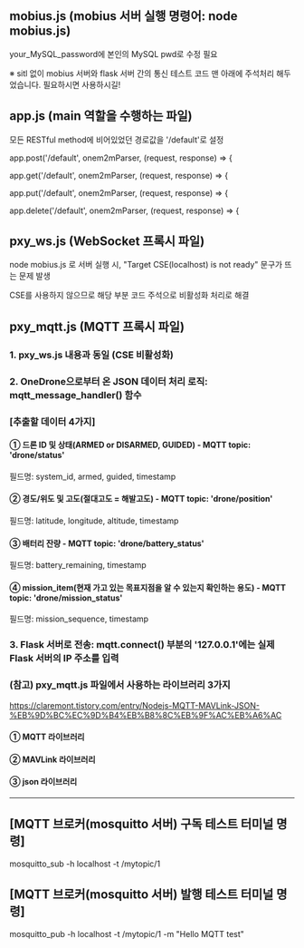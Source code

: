 ## mobius.js (mobius 서버 실행 명령어: node mobius.js)
your_MySQL_password에 본인의 MySQL pwd로 수정 필요

※ sitl 없이 mobius 서버와 flask 서버 간의 통신 테스트 코드 맨 아래에 주석처리 해두었습니다. 필요하시면 사용하시길!

## app.js (main 역할을 수행하는 파일)
모든 RESTful method에 비어있었던 경로값을 '/default'로 설정 

app.post('/default', onem2mParser, (request, response) => {

app.get('/default', onem2mParser, (request, response) => {

app.put('/default', onem2mParser, (request, response) => {

app.delete('/default', onem2mParser, (request, response) => {

## pxy_ws.js (WebSocket 프록시 파일)
node mobius.js 로 서버 실행 시, "Target CSE(localhost) is not ready" 문구가 뜨는 문제 발생

CSE를 사용하지 않으므로 해당 부분 코드 주석으로 비활성화 처리로 해결

## pxy_mqtt.js (MQTT 프록시 파일)
### 1. pxy_ws.js 내용과 동일 (CSE 비활성화)

### 2. OneDrone으로부터 온 JSON 데이터 처리 로직: mqtt_message_handler() 함수

### [추출할 데이터 4가지]

#### ① 드론 ID 및 상태(ARMED or DISARMED, GUIDED) - MQTT topic: 'drone/status'

필드명: system_id, armed, guided, timestamp

#### ② 경도/위도 및 고도(절대고도 = 해발고도) - MQTT topic: 'drone/position'

필드명: latitude, longitude, altitude, timestamp

#### ③ 배터리 잔량 - MQTT topic: 'drone/battery_status'

필드명: battery_remaining, timestamp

#### ④ mission_item(현재 가고 있는 목표지점을 알 수 있는지 확인하는 용도) - MQTT topic: 'drone/mission_status'

필드명: mission_sequence, timestamp

### 3. Flask 서버로 전송: mqtt.connect() 부분의 '127.0.0.1'에는 실제 Flask 서버의 IP 주소를 입력

###  (참고) pxy_mqtt.js 파일에서 사용하는 라이브러리 3가지
https://claremont.tistory.com/entry/Nodejs-MQTT-MAVLink-JSON-%EB%9D%BC%EC%9D%B4%EB%B8%8C%EB%9F%AC%EB%A6%AC
#### ① MQTT 라이브러리
#### ② MAVLink 라이브러리
#### ③ json 라이브러리

---------------------------------------------------

## [MQTT 브로커(mosquitto 서버) 구독 테스트 터미널 명령]
mosquitto_sub -h localhost -t /mytopic/1

## [MQTT 브로커(mosquitto 서버) 발행 테스트 터미널 명령]
mosquitto_pub -h localhost -t /mytopic/1 -m "Hello MQTT test"
